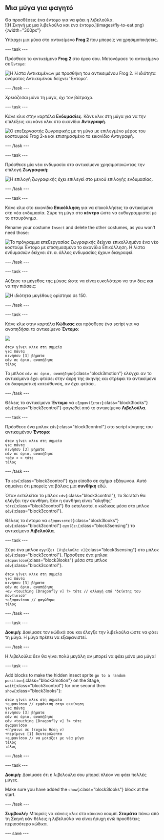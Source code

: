 ## Μια μύγα για φαγητό

<div style="display: flex; flex-wrap: wrap">
<div style="flex-basis: 200px; flex-grow: 1; margin-right: 15px;">
Θα προσθέσεις ένα έντομο για να φάει η λιβελούλα. 
</div>
<div>
![Η Σκηνή με μια λιβελούλα και ένα έντομο.](images/fly-to-eat.png){:width="300px"}
</div>
</div>

Υπάρχει μια μύγα στο αντικείμενο **Frog 2** που μπορείς να χρησιμοποιήσεις.

--- task ---

Πρόσθεσε το αντικείμενο **Frog 2** στο έργο σου. Μετονόμασε το αντικείμενο σε `Έντομο`:

![Η λίστα Αντικειμένων με προσθήκη του αντικειμένου Frog 2. Η ιδιότητα ονόματος Αντικειμένου δείχνει 'Έντομο'.](images/fly-sprite.png)


--- /task ---

Χρειάζεσαι μόνο τη μύγα, όχι τον βάτραχο.

--- task ---

Κάνε κλικ στην καρτέλα **Ενδυμασίες**. Κάνε κλικ στη μύγα για να την επιλέξεις και κάνε κλικ στο εικονίδιο **Αντιγραφή**.

![Ο επεξεργαστής ζωγραφικής με τη μύγα με επιλεγμένο μέρος του κοστουμιού Frog 2-a και επισημασμένο το εικονίδιο Αντιγραφή.](images/copy-fly.png)

--- /task ---

--- task ---

Πρόσθεσε μία νέα ενδυμασία στο αντικείμενο χρησιμοποιώντας την επιλογή **Ζωγραφική**:

![Η επιλογή ζωγραφικής έχει επιλεγεί στο μενού επιλογής ενδυμασίας.](images/paint-sprite.png)

--- /task ---

--- task ---

Κάνε κλικ στο εικονίδιο **Επικόλληση** για να επικολλήσεις το αντικείμενο στη νέα ενδυμασία. Σύρε τη μύγα στο **κέντρο** ώστε να ευθυγραμμιστεί με το σταυρόνημα.

Rename your costume `Insect` and delete the other costumes, as you won't need those:

![Το πρόγραμμα επεξεργασίας ζωγραφικής δείχνει επικολλημένο ένα νέο κοστούμι Έντομο με επισημασμένο το εικονίδιο Επικόλληση. Η λίστα ενδυμασιών δείχνει ότι οι άλλες ενδυμασίες έχουν διαγραφεί.](images/fly-costume.png)

--- /task ---

--- task ---

Αύξησε το μέγεθος της μύγας ώστε να είναι ευκολότερο να την δεις και να την πιάσεις:

![Η ιδιότητα μεγέθους ορίστηκε σε 150.](images/fly-size.png)

--- /task ---

--- task ---

Κάνε κλικ στην καρτέλα **Κώδικας** και πρόσθεσε ένα script για να αναπηδήσει το αντικείμενο **Έντομο**:

![](images/fly-icon.png)

```blocks3
όταν γίνει κλικ στη σημαία
για πάντα
κινήσου [3] βήματα
εάν σε όριο, αναπήδησε
τέλος
```

Το μπλοκ `εάν σε όριο, αναπήδησε`{:class="block3motion"} ελέγχει αν το αντικείμενο έχει φτάσει στην άκρη της σκηνής και στρέφει το αντικείμενο σε διαφορετική κατεύθυνση, αν έχει φτάσει.

--- /task ---

Θέλεις το αντικείμενο **Έντομο** να `εξαφανίζεται`{:class="block3looks"} `εάν`{:class="block3control"} φαγωθεί από το αντικείμενο **Λιβελούλα**.

--- task ---

Πρόσθεσε ένα μπλοκ `εάν`{:class="block3control"} στο script κίνησης του αντικειμένου **Έντομο**:

```blocks3
όταν γίνει κλικ στη σημαία
για πάντα
κινήσου [3] βήματα
εάν σε όριο, αναπήδησε
+εάν < > τότε 
τέλος
```
--- /task ---

Το `εάν`{:class="block3control"} έχει είσοδο σε σχήμα εξάγωνου. Αυτό σημαίνει ότι μπορείς να βάλεις μια **συνθήκη** εδώ.

Όταν εκτελείται το μπλοκ `εάν`{:class="block3control"}, το Scratch θα ελέγξει την συνθήκη. Εάν η συνθήκη είναι "αληθής" `τότε`{:class="block3control"} θα εκτελεστεί ο κώδικας μέσα στο μπλοκ `εάν`{:class="block3control"}.

Θέλεις το έντομο να `εξαφανιστεί`{:class="block3looks"} `εάν`{:class="block3control"} `αγγίζει`{:class="block3sensing"} το αντικείμενο **Λιβελούλα**.

--- task ---

Σύρε ένα μπλοκ `αγγίζει [Λιβελούλα v]`{:class="block3sensing"} στο μπλοκ `εάν`{:class="block3control"}. Πρόσθεσε ένα μπλοκ `εξαφανίσου`{:class="block3looks"} μέσα στο μπλοκ `εάν`{:class="block3control"}.

```blocks3
όταν γίνει κλικ στη σημαία
για πάντα
κινήσου [3] βήματα
εάν σε όριο, αναπήδησε
+αν <touching [Dragonfly v] ?> τότε // αλλαγή από 'δείκτης του ποντικιού'
+εξαφανίσου // φαγώθηκε
τέλος
```

--- /task ---

--- task ---

**Δοκιμή:** Δοκίμασε τον κώδικά σου και έλεγξε την λιβελούλα ώστε να φάει τη μύγα. Η μύγα πρέπει να εξαφανιστεί.

--- /task ---

Η λιβελούλα δεν θα γίνει πολύ μεγάλη αν μπορεί να φάει μόνο μια μύγα!

--- task ---

Add blocks to make the hidden insect sprite `go to a random position`{:class="block3motion"} on the Stage, `wait`{:class="block3control"} for one second then `show`{:class="block3looks"}:

```blocks3
όταν γίνει κλικ στη σημαία
+εμφανίσου // εμφάνιση στην εκκίνηση
για πάντα
κινήσου [3] βήματα
εάν σε όριο, αναπήδησε
εάν <touching [Dragonfly v] ?> τότε
εξαφανίσου
+πήγαινε σε (τυχαία θέση v)
+περίμενε [1] δευτερόλεπτα
+εμφανίσου // να μοιάζει με νέα μύγα
τέλος
τέλος
```

--- /task ---

--- task ---

**Δοκιμή:** Δοκίμασε ότι η λιβελούλα σου μπορεί πλέον να φάει πολλές μύγες.

Make sure you have added the `show`{:class="block3looks"} block at the start.

--- /task ---

**Συμβουλή:** Μπορείς να κάνεις κλικ στο κόκκινο κουμπί **Σταμάτα** πάνω από τη Σκηνή εάν θέλεις η λιβελούλα να είναι ήσυχη ενώ προσθέτεις περισσότερο κώδικα.

--- save ---
